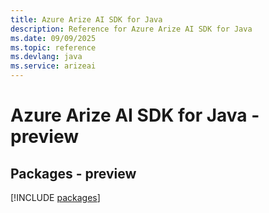 ```yaml
---
title: Azure Arize AI SDK for Java
description: Reference for Azure Arize AI SDK for Java
ms.date: 09/09/2025
ms.topic: reference
ms.devlang: java
ms.service: arizeai
---
```

# Azure Arize AI SDK for Java - preview
## Packages - preview
[!INCLUDE [packages](arize-ai-index.md)]